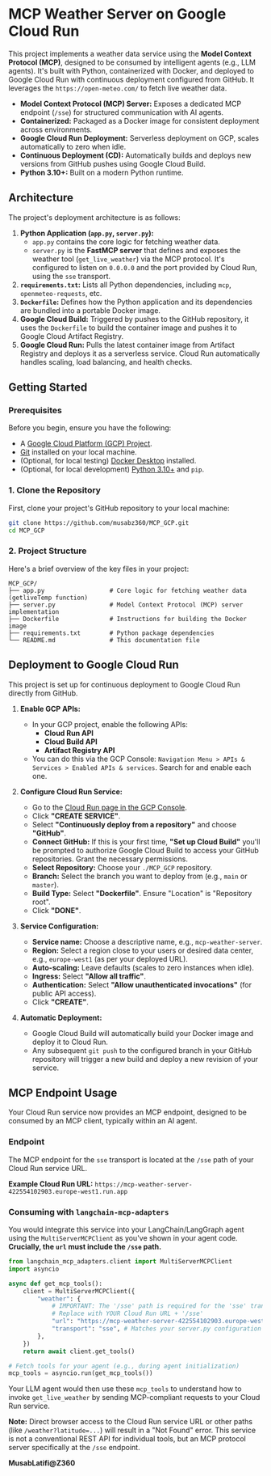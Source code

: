 # MCP Weather Server on Google Cloud Run

This project implements a weather data service using the **Model Context Protocol (MCP)**, designed to be consumed by intelligent agents (e.g., LLM agents). It's built with Python, containerized with Docker, and deployed to Google Cloud Run with continuous deployment configured from GitHub. It leverages the `https://open-meteo.com/` to fetch live weather data.

  * **Model Context Protocol (MCP) Server:** Exposes a dedicated MCP endpoint (`/sse`) for structured communication with AI agents.
  * **Containerized:** Packaged as a Docker image for consistent deployment across environments.
  * **Google Cloud Run Deployment:** Serverless deployment on GCP, scales automatically to zero when idle.
  * **Continuous Deployment (CD):** Automatically builds and deploys new versions from GitHub pushes using Google Cloud Build.
  * **Python 3.10+:** Built on a modern Python runtime.

## Architecture

The project's deployment architecture is as follows:

1.  **Python Application (`app.py`, `server.py`):**
      * `app.py` contains the core logic for fetching weather data.
      * `server.py` is the **FastMCP server** that defines and exposes the weather tool (`get_live_weather`) via the MCP protocol. It's configured to listen on `0.0.0.0` and the port provided by Cloud Run, using the `sse` transport.
2.  **`requirements.txt`:** Lists all Python dependencies, including `mcp`, `openmeteo-requests`, etc.
3.  **`Dockerfile`:** Defines how the Python application and its dependencies are bundled into a portable Docker image.
4.  **Google Cloud Build:** Triggered by pushes to the GitHub repository, it uses the `Dockerfile` to build the container image and pushes it to Google Cloud Artifact Registry.
5.  **Google Cloud Run:** Pulls the latest container image from Artifact Registry and deploys it as a serverless service. Cloud Run automatically handles scaling, load balancing, and health checks.

## Getting Started

### Prerequisites

Before you begin, ensure you have the following:

  * A [Google Cloud Platform (GCP) Project](https://cloud.google.com/resource-manager/docs/creating-managing-projects).
  * [Git](https://git-scm.com/downloads) installed on your local machine.
  * (Optional, for local testing) [Docker Desktop](https://www.docker.com/products/docker-desktop) installed.
  * (Optional, for local development) [Python 3.10+](https://www.python.org/downloads/) and `pip`.

### 1\. Clone the Repository

First, clone your project's GitHub repository to your local machine:

```bash
git clone https://github.com/musabz360/MCP_GCP.git
cd MCP_GCP
```

### 2\. Project Structure

Here's a brief overview of the key files in your project:

```
MCP_GCP/
├── app.py                  # Core logic for fetching weather data (getliveTemp function)
├── server.py               # Model Context Protocol (MCP) server implementation
├── Dockerfile              # Instructions for building the Docker image
├── requirements.txt        # Python package dependencies
└── README.md               # This documentation file
```

## Deployment to Google Cloud Run

This project is set up for continuous deployment to Google Cloud Run directly from GitHub.

1.  **Enable GCP APIs:**

      * In your GCP project, enable the following APIs:
          * **Cloud Run API**
          * **Cloud Build API**
          * **Artifact Registry API**
      * You can do this via the GCP Console: `Navigation Menu > APIs & Services > Enabled APIs & services`. Search for and enable each one.

2.  **Configure Cloud Run Service:**

      * Go to the [Cloud Run page in the GCP Console](https://console.cloud.google.com/run).
      * Click **"CREATE SERVICE"**.
      * Select **"Continuously deploy from a repository"** and choose **"GitHub"**.
      * **Connect GitHub:** If this is your first time, **"Set up Cloud Build"** you'll be prompted to authorize Google Cloud Build to access your GitHub repositories. Grant the necessary permissions.
      * **Select Repository:** Choose your `./MCP_GCP` repository.
      * **Branch:** Select the branch you want to deploy from (e.g., `main` or `master`).
      * **Build Type:** Select **"Dockerfile"**. Ensure "Location" is "Repository root".
      * Click **"DONE"**.

3.  **Service Configuration:**

      * **Service name:** Choose a descriptive name, e.g., `mcp-weather-server`.
      * **Region:** Select a region close to your users or desired data center, e.g., `europe-west1` (as per your deployed URL).
      * **Auto-scaling:** Leave defaults (scales to zero instances when idle).
      * **Ingress:** Select **"Allow all traffic"**.
      * **Authentication:** Select **"Allow unauthenticated invocations"** (for public API access).
      * Click **"CREATE"**.

4.  **Automatic Deployment:**

      * Google Cloud Build will automatically build your Docker image and deploy it to Cloud Run.
      * Any subsequent `git push` to the configured branch in your GitHub repository will trigger a new build and deploy a new revision of your service.

## MCP Endpoint Usage

Your Cloud Run service now provides an MCP endpoint, designed to be consumed by an MCP client, typically within an AI agent.

### Endpoint

The MCP endpoint for the `sse` transport is located at the `/sse` path of your Cloud Run service URL.

**Example Cloud Run URL:** `https://mcp-weather-server-422554102903.europe-west1.run.app`

### Consuming with `langchain-mcp-adapters`

You would integrate this service into your LangChain/LangGraph agent using the `MultiServerMCPClient` as you've shown in your agent code. **Crucially, the `url` must include the `/sse` path.**

```python
from langchain_mcp_adapters.client import MultiServerMCPClient
import asyncio

async def get_mcp_tools():
    client = MultiServerMCPClient({
        "weather": {
            # IMPORTANT: The '/sse' path is required for the 'sse' transport.
            # Replace with YOUR Cloud Run URL + '/sse'
            "url": "https://mcp-weather-server-422554102903.europe-west1.run.app/sse",
            "transport": "sse", # Matches your server.py configuration
        },
    })
    return await client.get_tools()

# Fetch tools for your agent (e.g., during agent initialization)
mcp_tools = asyncio.run(get_mcp_tools())
```

Your LLM agent would then use these `mcp_tools` to understand how to invoke `get_live_weather` by sending MCP-compliant requests to your Cloud Run service.

**Note:** Direct browser access to the Cloud Run service URL or other paths (like `/weather?latitude=...`) will result in a "Not Found" error. This service is not a conventional REST API for individual tools, but an MCP protocol server specifically at the `/sse` endpoint.

**MusabLatifi@Z360**
